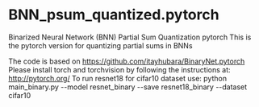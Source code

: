 # BNN_psum_quantized.pytorch
Binarized Neural Network (BNN) Partial Sum Quantization pytorch
This is the pytorch version for quantizing partial sums in BNNs


The code is based on https://github.com/itayhubara/BinaryNet.pytorch
Please install torch and torchvision by following the instructions at: http://pytorch.org/
To run resnet18 for cifar10 dataset use: python main_binary.py --model resnet_binary --save resnet18_binary --dataset cifar10
